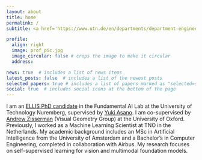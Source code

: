 ```yaml
---
layout: about
title: home
permalink: /
subtitle: <a href='https://www.utn.de/en/departments/department-engineering/funai-lab/'>Fundamental AI Lab</a>, University of Technology Nuremberg, Germany.

profile:
  align: right
  image: prof_pic.jpg
  image_circular: false # crops the image to make it circular
  address: 

news: true  # includes a list of news items
latest_posts: false  # includes a list of the newest posts
selected_papers: true # includes a list of papers marked as "selected={true}"
social: true  # includes social icons at the bottom of the page
---
```


I am an <a href="https://ellis.eu/">ELLIS PhD candidate</a> in the Fundamental AI Lab at the University of Technology Nuremberg, supervised by <a href='https://yukimasano.github.io/'>Yuki Asano</a>. I am co-supervised by <a href='https://eng.ox.ac.uk/people/andrew-zisserman/'>Andrew Zisserman</a> (Visual Geometry Group) at the University of Oxford. Previously, I worked as a Machine Learning Scientist at TNO in the Netherlands. My academic background includes an MSc in Artificial Intelligence from the University of Amsterdam and a Bachelor’s in Computer Engineering, completed in collaboration with Airbus. My research focuses on self-supervised learning for vision and multimodal foundation models.
